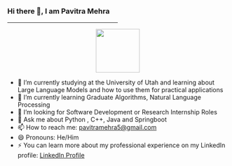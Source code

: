 ###                 Hi there 👋, I am Pavitra Mehra

<hr width="50%" size="1" color="blue">

<div id="header" align="center">
  <img src="https://media.giphy.com/media/M9gbBd9nbDrOTu1Mqx/giphy.gif" width="100"/>
</div>

- 🔭 I’m currently studying at the University of Utah and learning about Large Language Models and how to use them for practical applications
- 🌱 I’m currently learning Graduate Algorithms, Natural Language Processing
- 👯 I’m looking for Software Development or Research Internship Roles
- 💬 Ask me about Python , C++, Java and Springboot
- 📫 How to reach me: <a href="mailto:pavitramehra5@gmail.com">pavitramehra5@gmail.com</a>
- 😄 Pronouns: He/Him
- ⚡ You can learn more about my professional experience on my LinkedIn profile: <a href="https://www.linkedin.com/in/pavitra-mehra">LinkedIn Profile</a>


